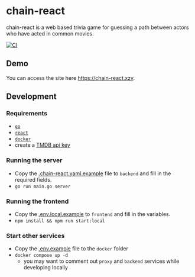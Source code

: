 # chain-react

chain-react is a web based trivia game for guessing a path between actors who have acted in common movies.

[![CI](https://github.com/jj-style/chain-react/actions/workflows/ci.yml/badge.svg)](https://github.com/jj-style/chain-react/actions/workflows/ci.yml)

## Demo
You can access the site here https://chain-react.xzy.

## Development

### Requirements
- [`go`](https://go.dev/)
- [`react`](https://react.dev/)
- [`docker`](https://docs.docker.com/get-docker/)
- create a [TMDB api key](https://developer.themoviedb.org/docs)

### Running the server
- Copy the [.chain-react.yaml.example](backend/.chain-react.yaml.example) file to `backend` and fill in the required fields.
- `go run main.go server`

### Running the frontend
- Copy the [.env.local.example](frontend/.env.local.example) to `frontend` and fill in the variables.
- `npm install && npm run start:local`

### Start other services
- Copy the [.env.example](docker/.env.example) file to the `docker` folder
- `docker compose up -d`
  - you may want to comment out `proxy` and `backend` services while developing locally
